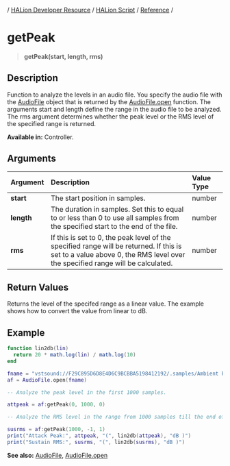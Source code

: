 / [HALion Developer Resource](../../HALion-Developer-Resource.md) / [HALion Script](./HALion-Script.md) / [Reference](./Reference.md) /

# getPeak

>**getPeak(start, length, rms)**

## Description

Function to analyze the levels in an audio file. You specify the audio file with the [AudioFile](./Audio-File.md) object that is returned by the [AudioFile.open](./AudioFileopen.md) function. The arguments start and length define the range in the audio file to be analyzed. The rms argument determines whether the peak level or the RMS level of the specified range is returned.

**Available in:** Controller.

## Arguments

|Argument|Description|Value Type|
|:-|:-|:-|
|**start**|The start position in samples.|number|
|**length**|The duration in samples. Set this to equal to or less than 0 to use all samples from the specified start to the end of the file.|number|
|**rms**|If this is set to 0, the peak level of the specified range will be returned. If this is set to a value above 0, the RMS level over the specified range will be calculated.|number|

## Return Values

Returns the level of the specifed range as a linear value. The example shows how to convert the value from linear to dB.

## Example

```lua
function lin2db(lin)
  return 20 * math.log(lin) / math.log(10)
end

fname = "vstsound://F29C895D6D8E4D6C9BCBBA5198412192/.samples/Ambient Pad 01/Ambient Pad 01 - C3.tg3c"
af = AudioFile.open(fname)

-- Analyze the peak level in the first 1000 samples.

attpeak = af:getPeak(0, 1000, 0)

-- Analyze the RMS level in the range from 1000 samples till the end of the file.

susrms = af:getPeak(1000, -1, 1)
print("Attack Peak:", attpeak, "(", lin2db(attpeak), "dB )")
print("Sustain RMS:", susrms, "(", lin2db(susrms), "dB )")
```

**See also:** [AudioFile](./Audio-File.md), [AudioFile.open](./AudioFileopen.md)